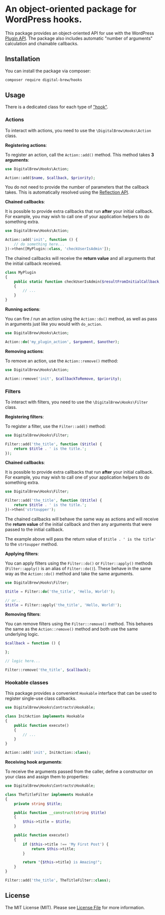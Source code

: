 # An object-oriented package for WordPress hooks.

This package provides an object-oriented API for use with the WordPress [Plugin API](https://codex.wordpress.org/Plugin_API). The package also includes automatic "number of arguments" calculation and chainable callbacks.

## Installation

You can install the package via composer:

```bash
composer require digital-brew/hooks
```

## Usage

There is a dedicated class for each type of ["hook"](https://developer.wordpress.org/plugins/hooks/).

### Actions

To interact with actions, you need to use the `\DigitalBrew\Hooks\Action` class.

**Registering actions**:

To register an action, call the `Action::add()` method. This method takes **3 arguments**:

```php
use DigitalBrew\Hooks\Action;

Action::add($name, $callback, $priority);
```

You do not need to provide the number of parameters that the callback takes. This is automatically resolved using the [Reflection API](https://www.php.net/manual/en/book.reflection.php).

**Chained callbacks**:

It is possible to provide extra callbacks that run **after** your initial callback. For example, you may wish to call one of your application helpers to do something extra.

```php
use DigitalBrew\Hooks\Action;

Action::add('init', function () {
    // do something here...
})->then([MyPlugin::class, 'checkUserIsAdmin']);
```

The chained callbacks will receive the **return value** and all arguments that the initial callback received.

```php
class MyPlugin
{
    public static function checkUserIsAdmin($resultFromInitialCallback, ...$extraArgs)
    {
        // ...
    }
}
```

**Running actions**:

You can fire / run an action using the `Action::do()` method, as well as pass in arguments just like you would with `do_action`.

```php
use DigitalBrew\Hooks\Action;

Action::do('my_plugin_action', $argument, $another);
```

**Removing actions**:

To remove an action, use the `Action::remove()` method:

```php
use DigitalBrew\Hooks\Action;

Action::remove('init', $callbackToRemove, $priority);
```

### Filters

To interact with filters, you need to use the `\DigitalBrew\Hooks\Filter` class.

**Registering filters**:

To register a filter, use the `Filter::add()` method:

```php
use DigitalBrew\Hooks\Filter;

Filter::add('the_title', function ($title) {
    return $title . ' is the title.';
});
```

**Chained callbacks**:

It is possible to provide extra callbacks that run **after** your initial callback. For example, you may wish to call one of your application helpers to do something extra.

```php
use DigitalBrew\Hooks\Filter;

Filter::add('the_title', function ($title) {
    return $title . ' is the title.';
})->then('strtoupper');
```

The chained callbacks will behave the same way as actions and will receive the **return value** of the initial callback and then any arguments that were passed to the initial callback.

The example above will pass the return value of `$title . ' is the title'` to the `strtoupper` method.

**Applying filters**:

You can apply filters using the `Filter::do()` or `Filter::apply()` methods (`Filter::apply()` is an alias of `Filter::do()`). These behave in the same way as the `Action::do()` method and take the same arguments.

```php
use DigitalBrew\Hooks\Filter;

$title = Filter::do('the_title', 'Hello, World!');

// or..
$title = Filter::apply('the_title', 'Hello, World!');
```

**Removing filters**:

You can remove filters using the `Filter::remove()` method. This behaves the same as the `Action::remove()` method and both use the same underlying logic.

```php
$callback = function () {

};

// logic here...

Filter::remove('the_title', $callback);
```

### Hookable classes

This package provides a convenient `Hookable` interface that can be used to register single-use class callbacks.

```php
use DigitalBrew\Hooks\Contracts\Hookable;

class InitAction implements Hookable
{
    public function execute()
    {
        // ...
    }
}

Action::add('init', InitAction::class);
```

**Receiving hook arguments**:

To receive the arguments passed from the caller, define a constructor on your class and assign them to properties:

```php
use DigitalBrew\Hooks\Contracts\Hookable;

class TheTitleFilter implements Hookable
{
    private string $title;

    public function __construct(string $title)
    {
        $this->title = $title;
    }

    public function execute()
    {
        if ($this->title !== 'My First Post') {
            return $this->title;
        }

        return "{$this->title} is Amazing!";
    }
}

Filter::add('the_title', TheTitleFilter::class);
```


## License

The MIT License (MIT). Please see [License File](LICENSE.md) for more information.
